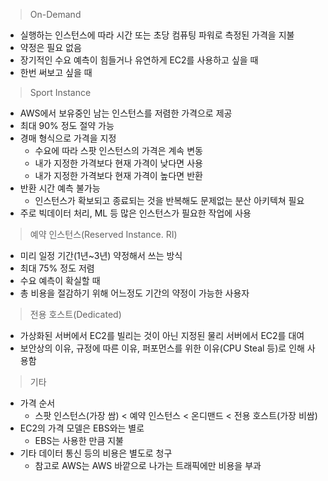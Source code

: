 > On-Demand

- 실행하는 인스턴스에 따라 시간 또는 초당 컴퓨팅 파워로 측정된 가격을 지불
- 약정은 필요 없음
- 장기적인 수요 예측이 힘들거나 유연하게 EC2를 사용하고 싶을 때
- 한번 써보고 싶을 때

> Sport Instance

- AWS에서 보유중인 남는 인스턴스를 저렴한 가격으로 제공
- 최대 90% 정도 절약 가능
- 경매 형식으로 가격을 지정
	- 수요에 따라 스팟 인스턴스의 가격은 계속 변동
	- 내가 지정한 가격보다 현재 가격이 낮다면 사용
	- 내가 지정한 가격보다 현재 가격이 높다면 반환
- 반환 시간 예측 불가능
	- 인스턴스가 확보되고 종료되는 것을 반복해도 문제없는 분산 아키텍쳐 필요
- 주로 빅데이터 처리, ML 등 많은 인스턴스가 필요한 작업에 사용

> 예약 인스턴스(Reserved Instance. RI)

- 미리 일정 기간(1년~3년) 약정해서 쓰는 방식
- 최대 75% 정도 저렴
- 수요 예측이 확실할 때
- 총 비용을 절감하기 위해 어느정도 기간의 약정이 가능한 사용자

> 전용 호스트(Dedicated)

- 가상화된 서버에서 EC2를 빌리는 것이 아닌 지정된 물리 서버에서 EC2를 대여
- 보안상의 이유, 규정에 따른 이유, 퍼포먼스를 위한 이유(CPU Steal 등)로 인해 사용함

> 기타

- 가격 순서
	- 스팟 인스턴스(가장 쌈) < 예약 인스턴스 < 온디맨드 < 전용 호스트(가장 비쌈)
- EC2의 가격 모델은 EBS와는 별로
	- EBS는 사용한 만큼 지불
- 기타 데이터 통신 등의 비용은 별도로 청구
	- 참고로 AWS는 AWS 바깥으로 나가는 트래픽에만 비용을 부과
